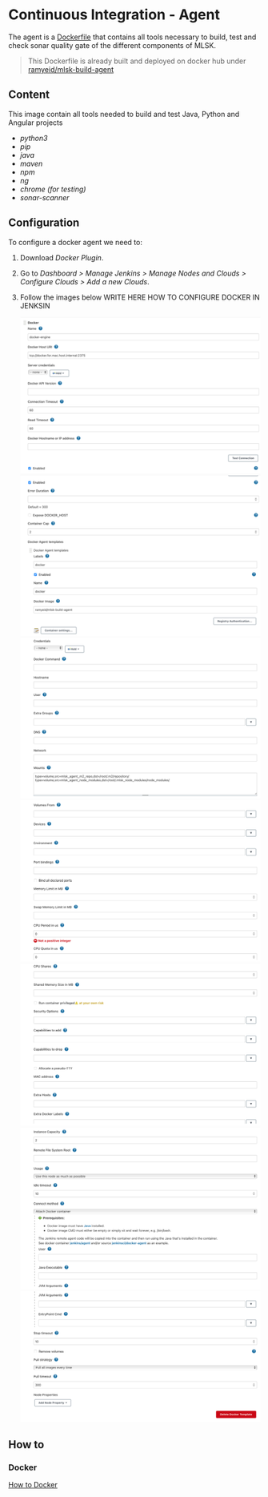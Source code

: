 # Continuous Integration - Agent

The agent is a [Dockerfile](../../../../../ci/agent/Dockerfile) that contains all tools necessary to build, test and check sonar quality gate of the different components of MLSK.

> This Dockerfile is already built and deployed on docker hub under [ramyeid/mlsk-build-agent](https://hub.docker.com/repository/docker/ramyeid/mlsk-build-agent)

## Content

This image contain all tools needed to build and test Java, Python and Angular projects

- _python3_
- _pip_
- _java_
- _maven_
- _npm_
- _ng_
- _chrome (for testing)_
- _sonar-scanner_

## Configuration

To configure a docker agent we need to:

1. Download _Docker Plugin_.

2. Go to _Dashboard > Manage Jenkins > Manage Nodes and Clouds > Configure Clouds > Add a new Clouds_.

3. Follow the images below
WRITE HERE HOW TO CONFIGURE DOCKER IN JENKSIN

    ![Step1](../../images/ci/configure_Agent/Configure_Docker_Agent_1.png)
    ![Step2](../../images/ci/configure_Agent/Configure_Docker_Agent_2.png)
    ![Step3](../../images/ci/configure_Agent/Configure_Docker_Agent_3.png)
    ![Step4](../../images/ci/configure_Agent/Configure_Docker_Agent_4.png)
    ![Step5](../../images/ci/configure_Agent/Configure_Docker_Agent_5.png)
    ![Step6](../../images/ci/configure_Agent/Configure_Docker_Agent_6.png)
    ![Step7](../../images/ci/configure_Agent/Configure_Docker_Agent_7.png)

## How to

### Docker

[How to Docker](Docker.md)
